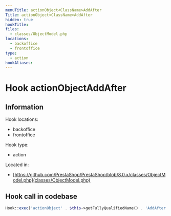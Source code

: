 ```yaml
---
menuTitle: actionObject<ClassName>AddAfter
Title: actionObject<ClassName>AddAfter
hidden: true
hookTitle: 
files:
  - classes/ObjectModel.php
locations:
  - backoffice
  - frontoffice
type:
  - action
hookAliases:
---
```


# Hook actionObject<ClassName>AddAfter

## Information

Hook locations: 
  - backoffice
  - frontoffice

Hook type: 
  - action

Located in: 
  - [https://github.com/PrestaShop/PrestaShop/blob/8.0.x/classes/ObjectModel.php](classes/ObjectModel.php)

## Hook call in codebase

```php
Hook::exec('actionObject' . $this->getFullyQualifiedName() . 'AddAfter', ['object' => $this]);
```